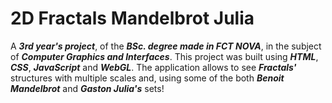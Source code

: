 # 2D Fractals Mandelbrot Julia
A **_3rd year's project_**, of the **_BSc. degree made in FCT NOVA_**, in the subject of **_Computer Graphics and Interfaces_**. This project was built using **_HTML_**, **_CSS_**, **_JavaScript_** and **_WebGL_**. The application allows to see **_Fractals'_** structures with multiple scales and, using some of the both **_Benoit Mandelbrot_** and **_Gaston Julia's_** sets!
